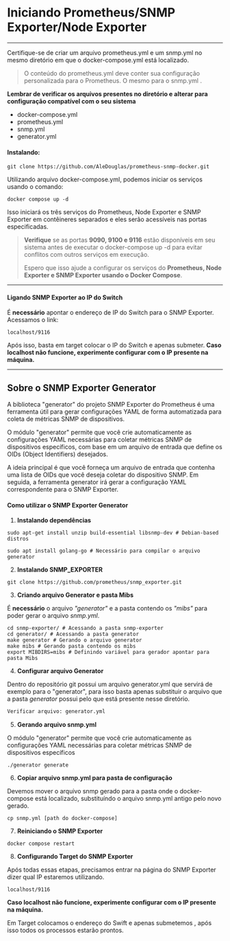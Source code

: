 # Iniciando Prometheus/SNMP Exporter/Node Exporter 
<hr>

Certifique-se de criar um arquivo prometheus.yml e um snmp.yml no mesmo diretório em que o docker-compose.yml está localizado.

>O conteúdo do prometheus.yml deve conter sua configuração personalizada para o Prometheus.
>O mesmo para o snmp.yml .

**Lembrar de verificar os arquivos presentes no diretório e alterar para configuração compatível com o seu sistema**
* docker-compose.yml
* prometheus.yml
* snmp.yml
* generator.yml

#### Instalando:

```
git clone https://github.com/AleDouglas/prometheus-snmp-docker.git
```

Utilizando arquivo docker-compose.yml, podemos iniciar os serviços usando o comando:
```
docker compose up -d
```

Isso iniciará os três serviços do Prometheus, Node Exporter e SNMP Exporter em contêineres separados e eles serão acessíveis nas portas especificadas.

>**Verifique** se as portas **9090, 9100 e 9116** estão disponíveis em seu sistema antes de executar o docker-compose up -d para evitar conflitos com outros serviços em execução.
>
>Espero que isso ajude a configurar os serviços do **Prometheus, Node Exporter e SNMP Exporter usando o Docker Compose**.

<hr>

#### Ligando SNMP Exporter ao IP do Switch

É **necessário** apontar o endereço de IP do Switch para o SNMP Exporter.
Acessamos o link:
```
localhost/9116
```
Após isso, basta em target colocar o IP do Switch e apenas submeter.
**Caso localhost não funcione, experimente configurar com o IP presente na máquina.**

<hr>

## Sobre o SNMP Exporter Generator

A biblioteca "generator" do projeto SNMP Exporter do Prometheus é uma ferramenta útil para gerar configurações YAML de forma automatizada para coleta de métricas SNMP de dispositivos.

O módulo "generator" permite que você crie automaticamente as configurações YAML necessárias para coletar métricas SNMP de dispositivos específicos, com base em um arquivo de entrada que define os OIDs (Object Identifiers) desejados.

A ideia principal é que você forneça um arquivo de entrada que contenha uma lista de OIDs que você deseja coletar do dispositivo SNMP. Em seguida, a ferramenta generator irá gerar a configuração YAML correspondente para o SNMP Exporter.

#### Como utilizar o SNMP Exporter Generator
1. **Instalando dependências**
```
sudo apt-get install unzip build-essential libsnmp-dev # Debian-based distros

sudo apt install golang-go # Necessário para compilar o arquivo generator
```

2. **Instalando SNMP_EXPORTER**

```
git clone https://github.com/prometheus/snmp_exporter.git
```
  
3. **Criando arquivo Generator e pasta Mibs**

É **necessário** o arquivo *"generator"* e a pasta contendo os *"mibs"* para poder gerar o arquivo *snmp.yml*.
```
cd snmp-exporter/ # Acessando a pasta snmp-exporter
cd generator/ # Acessando a pasta generator
make generator # Gerando o arquivo generator
make mibs # Gerando pasta contendo os mibs
export MIBDIRS=mibs # Definindo variável para gerador apontar para pasta Mibs
```
  
4. **Configurar arquivo Generator**

Dentro do repositório git possui um arquivo generator.yml que servirá de exemplo para o "generator", para isso basta apenas substituir o arquivo que a pasta *generator* possui pelo que está presente nesse diretório.

~~~html
Verificar arquivo: generator.yml
~~~

5. **Gerando arquivo snmp.yml**

O módulo "generator" permite que você crie automaticamente as configurações YAML necessárias para coletar métricas SNMP de dispositivos específicos

```
./generator generate
```
  
6. **Copiar arquivo snmp.yml para pasta de configuração**

Devemos mover o arquivo snmp gerado para a pasta onde o docker-compose está localizado, substituíndo o arquivo snmp.yml antigo pelo novo gerado.

```
cp snmp.yml [path do docker-compose]
```

7. **Reiniciando o SNMP Exporter**

```
docker compose restart
```

8. **Configurando Target do SNMP Exporter**


Após todas essas etapas, precisamos entrar na página do SNMP Exporter dizer qual IP estaremos utilizando.

```
localhost/9116
```
**Caso localhost não funcione, experimente configurar com o IP presente na máquina.**

Em Target colocamos o endereço do Swift e apenas submetemos , após isso todos os processos estarão prontos.